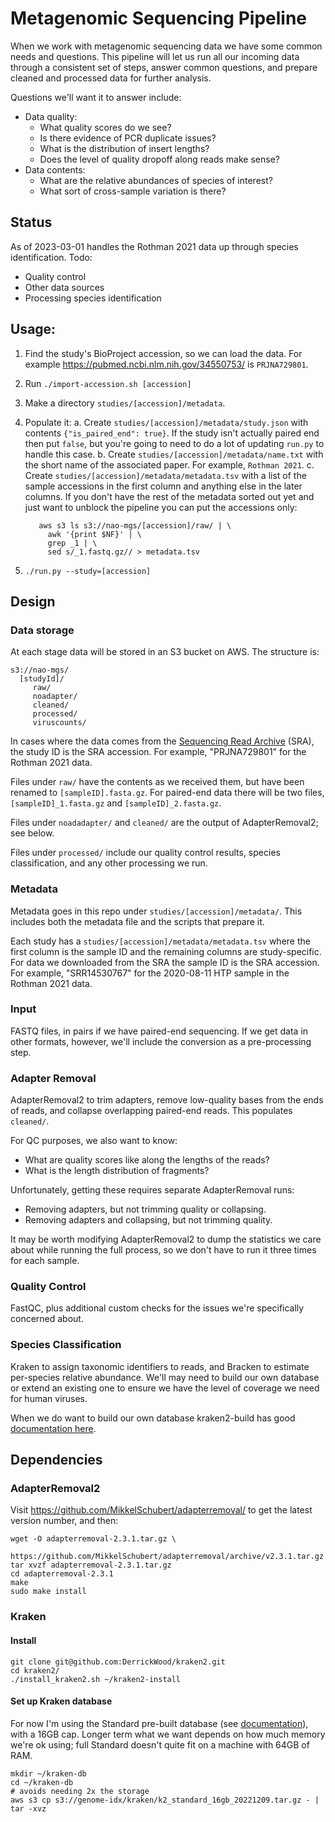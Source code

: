 # Metagenomic Sequencing Pipeline

When we work with metagenomic sequencing data we have some common needs and
questions.  This pipeline will let us run all our incoming data through a
consistent set of steps, answer common questions, and prepare cleaned and
processed data for further analysis.

Questions we'll want it to answer include:

* Data quality:
  * What quality scores do we see?
  * Is there evidence of PCR duplicate issues?
  * What is the distribution of insert lengths?
  * Does the level of quality dropoff along reads make sense?
* Data contents:
  * What are the relative abundances of species of interest?
  * What sort of cross-sample variation is there?

## Status

As of 2023-03-01 handles the Rothman 2021 data up through species
identification.  Todo:

* Quality control
* Other data sources
* Processing species identification

## Usage:

1. Find the study's BioProject accession, so we can load the data.  For example
   https://pubmed.ncbi.nlm.nih.gov/34550753/ is `PRJNA729801`.
2. Run `./import-accession.sh [accession]`
3. Make a directory `studies/[accession]/metadata`.
4. Populate it:
   a. Create `studies/[accession]/metadata/study.json` with contents
      `{"is_paired_end": true}`.  If the study isn't actually paired end then
      put `false`, but you're going to need to do a lot of updating `run.py` to
      handle this case.
   b. Create `studies/[accession]/metadata/name.txt` with the short name of
      the associated paper.  For example, `Rothman 2021`.
   c. Create `studies/[accession]/metadata/metadata.tsv` with a list of the
      sample accessions in the first column and anything else in the later
      columns.  If you don't have the rest of the metadata sorted out yet and
      just want to unblock the pipeline you can put the accessions only:

          aws s3 ls s3://nao-mgs/[accession]/raw/ | \
            awk '{print $NF}' | \
            grep _1 | \
            sed s/_1.fastq.gz// > metadata.tsv

5. `./run.py --study=[accession]`

## Design

### Data storage

At each stage data will be stored in an S3 bucket on AWS.  The structure is:

    s3://nao-mgs/
      [studyId]/
         raw/
         noadapter/
         cleaned/
         processed/
         viruscounts/

In cases where the data comes from the [Sequencing Read Archive](https://www.ncbi.nlm.nih.gov/sra) (SRA), the study ID is the SRA accession.
For example, "PRJNA729801" for the Rothman 2021 data.

Files under `raw/` have the contents as we received them, but have been renamed
to `[sampleID].fasta.gz`.  For paired-end data there will be two files,
`[sampleID]_1.fasta.gz` and `[sampleID]_2.fasta.gz`.

Files under `noadadapter/` and `cleaned/` are the output of AdapterRemoval2;
see below.

Files under `processed/` include our quality control results, species
classification, and any other processing we run.

### Metadata

Metadata goes in this repo under `studies/[accession]/metadata/`.  This
includes both the metadata file and the scripts that prepare it.

Each study has a `studies/[accession]/metadata/metadata.tsv` where the first
column is the sample ID and the remaining columns are study-specific.  For data
we downloaded from the SRA the sample ID is the SRA accession.  For example,
"SRR14530767" for the 2020-08-11 HTP sample in the Rothman 2021 data.

### Input

FASTQ files, in pairs if we have paired-end sequencing.  If we get data in
other formats, however, we'll include the conversion as a pre-processing step.

### Adapter Removal

AdapterRemoval2 to trim adapters, remove low-quality bases from the
ends of reads, and collapse overlapping paired-end reads.  This populates
`cleaned/`.

For QC purposes, we also want to know:

* What are quality scores like along the lengths of the reads?
* What is the length distribution of fragments?

Unfortunately, getting these requires separate AdapterRemoval runs:

* Removing adapters, but not trimming quality or collapsing.
* Removing adapters and collapsing, but not trimming quality.

It may be worth modifying AdapterRemoval2 to dump the statistics we care about
while running the full process, so we don't have to run it three times for each
sample.

### Quality Control

FastQC, plus additional custom checks for the issues we're specifically
concerned about.

### Species Classification

Kraken to assign taxonomic identifiers to reads, and Bracken to estimate
per-species relative abundance.  We'll may need to build our own database or
extend an existing one to ensure we have the level of coverage we need for
human viruses.

When we do want to build our own database kraken2-build has good [documentation here](https://github.com/DerrickWood/kraken2/blob/master/docs/MANUAL.markdown#custom-databases).

## Dependencies

### AdapterRemoval2

Visit https://github.com/MikkelSchubert/adapterremoval/ to get the latest
version number, and then:

```
wget -O adapterremoval-2.3.1.tar.gz \
     https://github.com/MikkelSchubert/adapterremoval/archive/v2.3.1.tar.gz
tar xvzf adapterremoval-2.3.1.tar.gz
cd adapterremoval-2.3.1
make
sudo make install
```

### Kraken

#### Install

```
git clone git@github.com:DerrickWood/kraken2.git
cd kraken2/
./install_kraken2.sh ~/kraken2-install
```

#### Set up Kraken database

For now I'm using the Standard pre-built database (see [documentation](https://github.com/DerrickWood/kraken2/blob/master/docs/MANUAL.markdown#kraken-2-databases)), with a 16GB cap.  Longer term what
we want depends on how much memory we're ok using; full Standard doesn't quite
fit on a machine with 64GB of RAM.

```
mkdir ~/kraken-db
cd ~/kraken-db
# avoids needing 2x the storage
aws s3 cp s3://genome-idx/kraken/k2_standard_16gb_20221209.tar.gz - | tar -xvz
```
